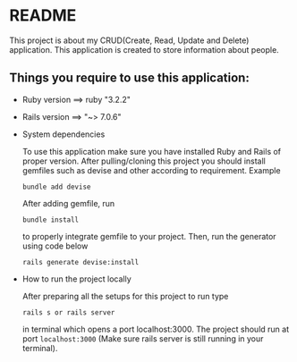 # README

This project is about my CRUD(Create, Read, Update and Delete) application. This application is created to store information about people.

## Things you require to use this application: 

* Ruby version ==> ruby "3.2.2"

* Rails version ==> "~> 7.0.6"

* System dependencies
   
    To use this application make sure you have installed Ruby and Rails of proper version. After pulling/cloning this project you should install gemfiles such as devise and other according to requirement. Example
    ```
    bundle add devise
    ```
    After adding gemfile, run
    ```
    bundle install
    ```
    to properly integrate gemfile to your project.
    Then, run the generator using code below
    ```
    rails generate devise:install
    ```

* How to run the project locally

    After preparing all the setups for this project to run type
    ```
    rails s or rails server
    ```
    in terminal which opens a port localhost:3000. The project should run at port ```localhost:3000``` (Make sure rails server is still running in your terminal).
